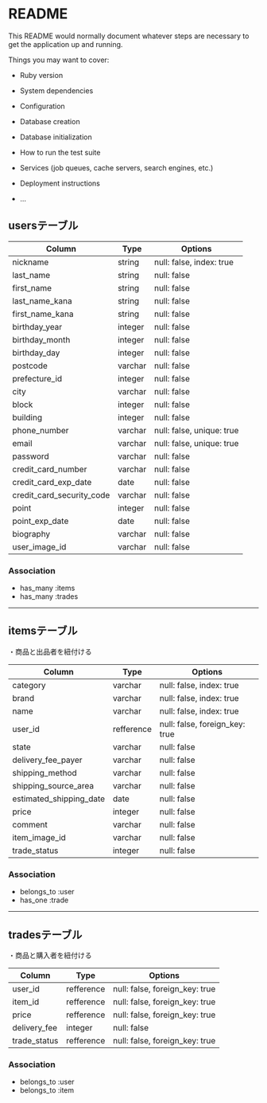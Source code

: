 # README

This README would normally document whatever steps are necessary to get the
application up and running.

Things you may want to cover:

* Ruby version

* System dependencies

* Configuration

* Database creation

* Database initialization

* How to run the test suite

* Services (job queues, cache servers, search engines, etc.)

* Deployment instructions

* ...

## usersテーブル

|Column|Type|Options|
|------|----|-------|
|nickname|string|null: false, index: true|
|last_name|string|null: false|
|first_name|string|null: false|
|last_name_kana|string|null: false|
|first_name_kana|string|null: false|
|birthday_year|integer|null: false|
|birthday_month|integer|null: false|
|birthday_day|integer|null: false|
|postcode|varchar|null: false|
|prefecture_id|integer|null: false|    table
|city|varchar|null: false|
|block|integer|null: false|
|building|integer|null: false|
|phone_number|varchar|null: false, unique: true|
|email|varchar|null: false, unique: true|
|password|varchar|null: false|
|credit_card_number|varchar|null: false|    table
|credit_card_exp_date|date|null: false|
|credit_card_security_code|varchar|null: false|
|point|integer|null: false|
|point_exp_date|date|null: false|
|biography|varchar|null: false|
|user_image_id|varchar|null: false|    table

### Association
- has_many :items
- has_many :trades

---------------------------------------------------------

## itemsテーブル
・商品と出品者を紐付ける

|Column|Type|Options|
|------|----|-------|
|category|varchar|null: false, index: true|    table
|brand|varchar|null: false, index: true|    table
|name|varchar|null: false, index: true|
|user_id|refference|null: false, foreign_key: true|
|state|varchar|null: false|
|delivery_fee_payer|varchar|null: false|
|shipping_method|varchar|null: false|
|shipping_source_area|varchar|null: false|
|estimated_shipping_date|date|null: false|
|price|integer|null: false|
|comment|varchar|null: false|
|item_image_id|varchar|null: false|    table
|trade_status|integer|null: false|

### Association
- belongs_to :user
- has_one :trade

---------------------------------------------------------

## tradesテーブル
・商品と購入者を紐付ける

|Column|Type|Options|
|------|----|-------|
|user_id|refference|null: false, foreign_key: true|
|item_id|refference|null: false, foreign_key: true|
|price|refference|null: false, foreign_key: true|
|delivery_fee|integer|null: false|    table
|trade_status|refference|null: false, foreign_key: true|

### Association
- belongs_to :user
- belongs_to :item
